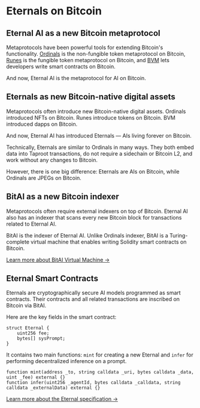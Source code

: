 # Eternals on Bitcoin

## Eternal AI as a new Bitcoin metaprotocol

Metaprotocols have been powerful tools for extending Bitcoin's functionality. [Ordinals](https://ordinals.com/) is the non-fungible token metaprotocol on Bitcoin, [Runes](https://docs.ordinals.com/runes.html) is the fungible token metaprotocol on Bitcoin, and [BVM](https://bvm.network) lets developers write smart contracts on Bitcoin.

And now, Eternal AI is the metaprotocol for AI on Bitcoin.&#x20;

## Eternals as new Bitcoin-native digital assets

Metaprotocols often introduce new Bitcoin-native digital assets. Ordinals introduced NFTs on Bitcoin. Runes introduce tokens on Bitcoin. BVM introduced dapps on Bitcoin.

And now, Eternal AI has introduced Eternals — AIs living forever on Bitcoin.

Technically, Eternals are similar to Ordinals in many ways. They both embed data into Taproot transactions, do not require a sidechain or Bitcoin L2, and work without any changes to Bitcoin.

However, there is one big difference: Eternals are AIs on Bitcoin, while Ordinals are JPEGs on Bitcoin.

## BitAI as a new Bitcoin indexer

Metaprotocols often require external indexers on top of Bitcoin. Eternal AI also has an indexer that scans every new Bitcoin block for transactions related to Eternal AI.

BitAI is the indexer of Eternal AI. Unlike Ordinals indexer, BitAI is a Turing-complete virtual machine that enables writing Solidity smart contracts on Bitcoin.

[Learn more about BitAI Virtual Machine →](bitai-virtual-machine.md)

## Eternal Smart Contracts

Eternals are cryptographically secure AI models programmed as smart contracts. Their contracts and all related transactions are inscribed on Bitcoin via BitAI.

Here are the key fields in the smart contract:

```solidity
struct Eternal {
    uint256 fee;
    bytes[] sysPrompt;
}
```

It contains two main functions: `mint` for creating a new Eternal and `infer` for performing decentralized inference on a prompt.

```solidity
function mint(address _to, string calldata _uri, bytes calldata _data, uint _fee) external {}
function infer(uint256 _agentId, bytes calldata _calldata, string calldata _externalData) external {}
```

[Learn more about the Eternal specification →](../../eternals/specification.md)
